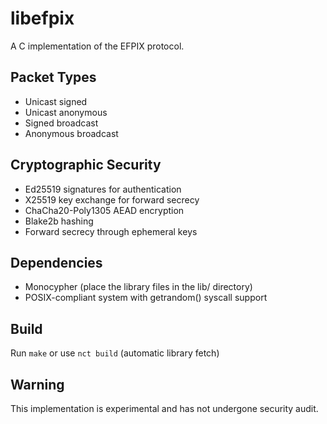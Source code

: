 # libefpix
A C implementation of the EFPIX protocol.

## Packet Types
- Unicast signed
- Unicast anonymous
- Signed broadcast
- Anonymous broadcast

## Cryptographic Security
- Ed25519 signatures for authentication
- X25519 key exchange for forward secrecy
- ChaCha20-Poly1305 AEAD encryption
- Blake2b hashing
- Forward secrecy through ephemeral keys

## Dependencies
- Monocypher (place the library files in the lib/ directory)
- POSIX-compliant system with getrandom() syscall support

## Build
Run `make` or use `nct build` (automatic library fetch)

## Warning
This implementation is experimental and has not undergone security audit.